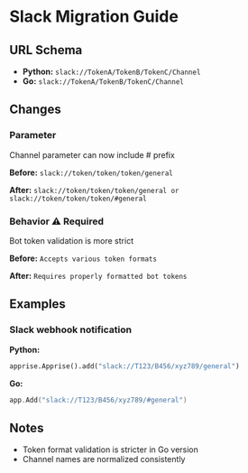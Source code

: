 # Slack Migration Guide

## URL Schema

- **Python:** `slack://TokenA/TokenB/TokenC/Channel`
- **Go:** `slack://TokenA/TokenB/TokenC/Channel`

## Changes

### Parameter

Channel parameter can now include # prefix

**Before:** `slack://token/token/token/general`

**After:** `slack://token/token/token/general or slack://token/token/token/#general`

### Behavior ⚠️ **Required**

Bot token validation is more strict

**Before:** `Accepts various token formats`

**After:** `Requires properly formatted bot tokens`

## Examples

### Slack webhook notification

**Python:**
```python
apprise.Apprise().add("slack://T123/B456/xyz789/general")
```

**Go:**
```go
app.Add("slack://T123/B456/xyz789/#general")
```

## Notes

- Token format validation is stricter in Go version
- Channel names are normalized consistently

